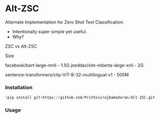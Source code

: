 # Alt-ZSC
Alternate Implementation for Zero Shot Text Classification: 


* Intentionally super simple yet useful.
* Why?

ZSC vs Alt-ZSC

Size

facebook/bart-large-mnli - 1.5G
joeddav/xlm-roberta-large-xnli - 2G

sentence-transformers/clip-ViT-B-32-multilingual-v1 - 500M


### Installation
```python 
!pip install git+https://github.com/PrithivirajDamodaran/Alt-ZSC.git
```

### Usage


